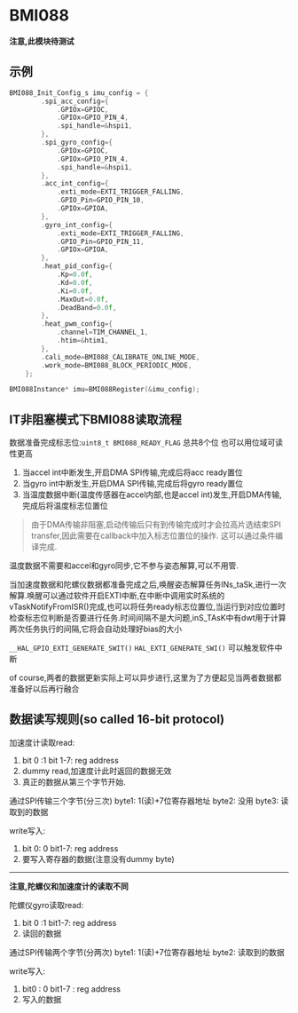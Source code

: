 # BMI088

**注意,此模块待测试**

## 示例

```c
BMI088_Init_Config_s imu_config = {
        .spi_acc_config={
            .GPIOx=GPIOC,
            .GPIOx=GPIO_PIN_4,
            .spi_handle=&hspi1,
        },
        .spi_gyro_config={
            .GPIOx=GPIOC,
            .GPIOx=GPIO_PIN_4,
            .spi_handle=&hspi1,
        },
        .acc_int_config={
            .exti_mode=EXTI_TRIGGER_FALLING,
            .GPIO_Pin=GPIO_PIN_10,
            .GPIOx=GPIOA,
        },
        .gyro_int_config={
            .exti_mode=EXTI_TRIGGER_FALLING,
            .GPIO_Pin=GPIO_PIN_11,
            .GPIOx=GPIOA,
        },
        .heat_pid_config={
            .Kp=0.0f,
            .Kd=0.0f,
            .Ki=0.0f,
            .MaxOut=0.0f,
            .DeadBand=0.0f,
        },
        .heat_pwm_config={
            .channel=TIM_CHANNEL_1,
            .htim=&htim1,
        },
        .cali_mode=BMI088_CALIBRATE_ONLINE_MODE,
        .work_mode=BMI088_BLOCK_PERIODIC_MODE,
    };

BMI088Instance* imu=BMI088Register(&imu_config);
```

## IT非阻塞模式下BMI088读取流程

数据准备完成标志位:`uint8_t BMI088_READY_FLAG` 总共8个位 也可以用位域可读性更高

1. 当accel int中断发生,开启DMA SPI传输,完成后将acc ready置位
2. 当gyro int中断发生,开启DMA SPI传输,完成后将gyro ready置位
3. 当温度数据中断(温度传感器在accel内部,也是accel int)发生,开启DMA传输,完成后将温度标志位置位

> 由于DMA传输非阻塞,启动传输后只有到传输完成时才会拉高片选结束SPI transfer,因此需要在callback中加入标志位置位的操作.
这可以通过条件编译完成.

温度数据不需要和accel和gyro同步,它不参与姿态解算,可以不用管.

当加速度数据和陀螺仪数据都准备完成之后,唤醒姿态解算任务INs_taSk,进行一次解算.唤醒可以通过软件开启EXTI中断,在中断中调用实时系统的vTaskNotifyFromISR()完成,也可以将任务ready标志位置位,当运行到对应位置时检查标志位判断是否要进行任务.时间间隔不是大问题,inS_TAsK中有dwt用于计算两次任务执行的间隔,它将会自动处理好bias的大小

`__HAL_GPIO_EXTI_GENERATE_SWIT()`  `HAL_EXTI_GENERATE_SWI()`  可以触发软件中断

of course,两者的数据更新实际上可以异步进行,这里为了方便起见当两者数据都准备好以后再行融合

## 数据读写规则(so called 16-bit protocol)

加速度计读取read:

1. bit 0 :1 bit 1-7: reg address
2. dummy read,加速度计此时返回的数据无效
3. 真正的数据从第三个字节开始.

通过SPI传输三个字节(分三次)
byte1: 1(读)+7位寄存器地址
byte2: 没用
byte3: 读取到的数据

write写入:

1. bit 0: 0 bit1-7: reg address
2. 要写入寄存器的数据(注意没有dummy byte)

---

**注意,陀螺仪和加速度计的读取不同**

陀螺仪gyro读取read:

1. bit 0 :1 bit1-7: reg address
2. 读回的数据

通过SPI传输两个字节(分两次)
byte1: 1(读)+7位寄存器地址
byte2: 读取到的数据

write写入:

1. bit0 : 0 bit1-7 : reg address
2. 写入的数据
